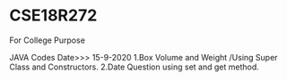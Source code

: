 # CSE18R272
For College Purpose

JAVA Codes 
Date>>> 
      15-9-2020
              1.Box Volume and Weight /Using Super Class and Constructors.
              2.Date Question using set and get method.

